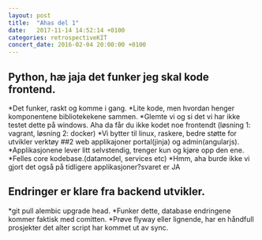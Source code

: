 ```yaml
---
layout: post
title:  "Ahas del 1"
date:   2017-11-14 14:52:14 +0100
categories: retrospectiveKIT
concert_date: 2016-02-04 20:00:00 +0100
---
```

## Python, hæ jaja det funker jeg skal kode frontend.
*Det funker, raskt og komme i gang.
*Lite kode, men hvordan henger komponentene bibliotekekene sammen.
*Glemte vi og si det vi har ikke testet dette på windows. Aha da får du ikke kodet noe frontendt (løsning 1: vagrant, løsning 2: docker)
*Vi bytter til linux, raskere, bedre støtte for utvikler verktøy
##2 web applikajoner portal(jinja) og admin(angularjs).
*Applikasjonene lever litt selvstendig, trenger kun og kjøre opp den ene.
*Felles core kodebase.(datamodel, services etc)
*Hmm, aha burde ikke vi gjort det også på tidligere applikasjoner?svaret er JA

## Endringer er klare fra backend utvikler.
*git pull alembic upgrade head.
*Funker dette, database endringene kommer faktisk med comitten.
*Prøve flyway eller lignende, har en håndfull prosjekter det alter script har kommet ut av sync.
